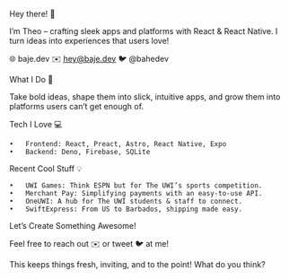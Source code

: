 Hey there! 👋

I’m Theo – crafting sleek apps and platforms with React & React Native. I turn ideas into experiences that users love!

🌐 baje.dev
✉️ hey@baje.dev
🐦 @bahedev

What I Do 🚀

Take bold ideas, shape them into slick, intuitive apps, and grow them into platforms users can’t get enough of.

Tech I Love 💻

	•	Frontend: React, Preact, Astro, React Native, Expo
	•	Backend: Deno, Firebase, SQLite

Recent Cool Stuff 💡

	•	UWI Games: Think ESPN but for The UWI’s sports competition.
	•	Merchant Pay: Simplifying payments with an easy-to-use API.
	•	OneUWI: A hub for The UWI students & staff to connect.
	•	SwiftExpress: From US to Barbados, shipping made easy.

Let’s Create Something Awesome!

Feel free to reach out ✉️ or tweet 🐦 at me!

This keeps things fresh, inviting, and to the point! What do you think?
